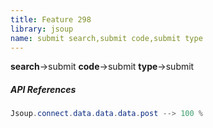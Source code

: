 ```yaml
---
title: Feature 298
library: jsoup
name: submit search,submit code,submit type
---
```


**search**->submit **code**->submit **type**->submit 

##### API References

```java
Jsoup.connect.data.data.data.post --> 100 %
```
